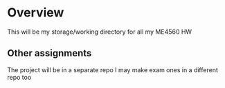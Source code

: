 # Overview
This will be my storage/working directory for all my ME4560 HW

## Other assignments
The project will be in a separate repo
I may make exam ones in a different repo too
